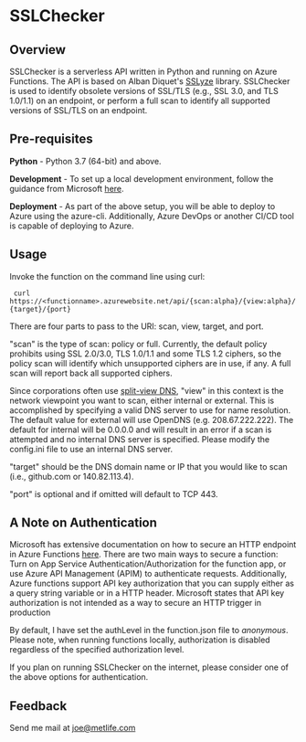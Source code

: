 # SSLChecker

## Overview

SSLChecker is a serverless API written in Python and running on Azure Functions. The API is based on Alban Diquet's [SSLyze](https://github.com/nabla-c0d3/sslyze) library. SSLChecker is used to identify obsolete versions of SSL/TLS (e.g., SSL 3.0, and TLS 1.0/1.1) on an endpoint, or perform a full scan to identify all supported versions of SSL/TLS on an endpoint.

## Pre-requisites

__Python__ - Python 3.7 (64-bit) and above.

__Development__ - To set up a local development environment, follow the guidance from Microsoft [here](https://docs.microsoft.com/en-us/azure/azure-functions/functions-create-first-azure-function-azure-cli?pivots=programming-language-python&tabs=bash%2Cbrowser).

__Deployment__ - As part of the above setup, you will be able to deploy to Azure using the azure-cli. Additionally, Azure DevOps or another CI/CD tool is capable of deploying to Azure.

## Usage

Invoke the function on the command line using curl:

``` curl https://<functionname>.azurewebsite.net/api/{scan:alpha}/{view:alpha}/{target}/{port}```

There are four parts to pass to the URI: scan, view, target, and port.

"scan" is the type of scan: policy or full. Currently, the default policy prohibits using SSL 2.0/3.0, TLS 1.0/1.1 and some TLS 1.2 ciphers, so the policy scan will identify which unsupported ciphers are in use, if any. A full scan will report back all supported ciphers.

Since corporations often use [split-view DNS](https://en.wikipedia.org/wiki/Split-horizon_DNS), "view" in this context is the network viewpoint you want to scan, either internal or external. This is accomplished by specifying a valid DNS server to use for name resolution. The default value for external will use OpenDNS (e.g. 208.67.222.222). The default for internal will be 0.0.0.0 and will result in an error if a scan is attempted and no internal DNS server is specified. Please modify the config.ini file to use an internal DNS server.

"target" should be the DNS domain name or IP that you would like to scan (i.e., github.com or 140.82.113.4).

"port" is optional and if omitted will default to TCP 443.

## A Note on Authentication

Microsoft has extensive documentation on how to secure an HTTP endpoint in Azure Functions [here](https://docs.microsoft.com/en-us/azure/azure-functions/functions-bindings-http-webhook-trigger?tabs=csharp#secure-an-http-endpoint-in-production). There are two main ways to secure a function: Turn on App Service Authentication/Authorization for the function app, or use Azure API Management (APIM) to authenticate requests. Additionally, Azure functions support API key authorization that you can supply either as a query string variable or in a HTTP header. Microsoft states that API key authorization is not intended as a way to secure an HTTP trigger in production

By default, I have set the authLevel in the function.json file to *anonymous*. Please note, when running functions locally, authorization is disabled regardless of the specified authorization level.

If you plan on running SSLChecker on the internet, please consider one of the above options for authentication.

## Feedback

Send me mail at joe@metlife.com